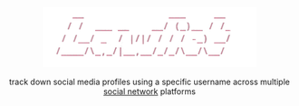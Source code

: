 
<p align="center">
  <img src="image/test.png" alt=""/>
</p>
<p align="center">
   track down social media profiles using a specific username across multiple <a href="/image/test.png">social network</a> platforms 
</p>

